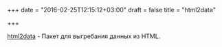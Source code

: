 +++
date = "2016-02-25T12:15:12+03:00"
draft = false
title = "html2data"

+++

<p><a href="https://github.com/msoap/html2data">html2data</a>&nbsp;- Пакет для выгребания данных из HTML.</p>

